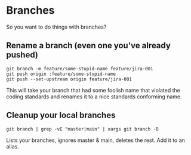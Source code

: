 # Branches

So you want to do things with branches?

## Rename a branch (even one you've already pushed)

```
git branch -m feature/some-stupid-name feature/jira-001 
git push origin :feature/some-stupid-name
git push --set-upstream origin feature/jira-001 
```

This will take your branch that had some foolish name that violated the coding standards and renames it to a nice standards conforming name.

## Cleanup your local branches

```
git branch | grep -vE "master|main" | xargs git branch -D
```

Lists your branches, ignores master & main, deletes the rest. Add it to an alias.
